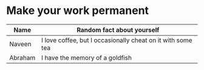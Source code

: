 # Make your work permanent

| Name        | Random fact about yourself     |
|-------------|--------|
| Naveen      | I love coffee, but I occasionally cheat on it with some tea |
| Abraham | I have the memory of a goldfish |
